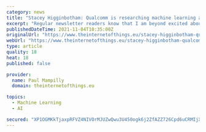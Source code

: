 ```yaml
---
category: news
title: "Stacey Higginbotham: Qualcomm is researching machine learning at the edge"
excerpt: "Regular newsletter readers know that I am beyond excited about machine learning (ML) at the edge. Running algorithms on gateways — or even on sensors — instead of sending data to the cloud to be analyzed can save time,"
publishedDateTime: 2021-11-04T10:35:00Z
originalUrl: "https://www.theinternetofthings.eu/stacey-higginbotham-qualcomm-researching-machine-learning-edge"
webUrl: "https://www.theinternetofthings.eu/stacey-higginbotham-qualcomm-researching-machine-learning-edge"
type: article
quality: 18
heat: 18
published: false

provider:
  name: Paul Mampilly
  domain: theinternetofthings.eu

topics:
  - Machine Learning
  - AI

secured: "XP1OGMKkTjaxpRFVZ4NIVOrMJUZwQwu3U450ogk6j2ZfAZZ726Cpd6uCRMIjXuoukS2VB11tMHrgsVV/6N6mPiuAjfL+fXnZQ6uOSNMpVd0w14tRjsDt/vhhcdPb3to4XuAlrrRS6dNVxIFtKrGQ79YAaYY63XNakqGi+Rjp2XmnIevGm0oOcxHvvgG9ozbOAi5BKrcuFAExDZnV0v/qXURK816duCN/7CRUsCP7pRQ0ibq7WdFD88MUmaz5RYOpKv6j209jDKTrd+Vlj1NKUoZuuod9nbKUiX1tuqR4L+EM5XSxIhN2jnedbGEf7CTsNPdaH9VXftLk4fL1XTB3oMx1kVo7q6mpnDCM4l1uvTk=;QeJNnNgHaphjt0eu+103hw=="
---
```


